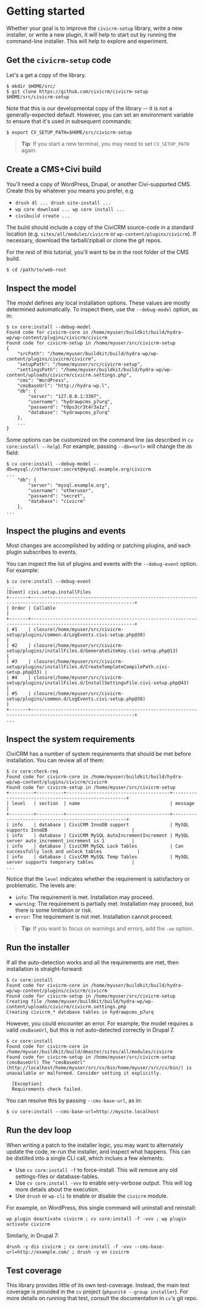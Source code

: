 # Getting started

Whether your goal is to improve the `civicrm-setup` library, write a new
installer, or write a new plugin, it will help to start out by running the
command-line installer. This will help to explore and experiment.

## Get the `civicrm-setup` code

Let's a get a copy of the library.

```
$ mkdir $HOME/src/
$ git clone https://github.com/civicrm/civicrm-setup $HOME/src/civicrm-setup
```

Note that this is our developmental copy of the library -- it is not a
generally-expected default. However, you can set an environment variable
to ensure that it's used in subsequent commands:

```
$ export CV_SETUP_PATH=$HOME/src/civicrm-setup 
```

> __Tip__: If you start a new terminal, you may need to set `CV_SETUP_PATH`
> again.

## Create a CMS+Civi build

You'll need a copy of WordPress, Drupal, or another Civi-supported CMS. 
Create this by whatever you means you prefer, e.g.

 * `drush dl ... drush site-install ...`
 * `wp core download ... wp core install ...`
 * `civibuild create ...`

The build should include a copy of the CiviCRM source-code in a standard
location (e.g. `sites/all/modules/civicrm` or `wp-content/plugins/civicrm`).
If necessary, download the tarball/zipball or clone the git repos.

For the rest of this tutorial, you'll want to be in the root folder of the
CMS build.

```
$ cd /path/to/web-root
```

## Inspect the model

The *model* defines any local installation options.  These values are mostly
determined automatically. To inspect them, use the `--debug-model` option, as in:

```
$ cv core:install --debug-model
Found code for civicrm-core in /home/myuser/buildkit/build/hydra-wp/wp-content/plugins/civicrm/civicrm
Found code for civicrm-setup in /home/myuser/src/civicrm-setup
{
    "srcPath": "/home/myuser/buildkit/build/hydra-wp/wp-content/plugins/civicrm/civicrm",
    "setupPath": "/home/myuser/src/civicrm-setup",
    "settingsPath": "/home/myuser/buildkit/build/hydra-wp/wp-content/uploads/civicrm/civicrm.settings.php",
    "cms": "WordPress",
    "cmsBaseUrl": "http://hydra-wp.l",
    "db": {
        "server": "127.0.0.1:3307",
        "username": "hydrawpcms_p7urq",
        "password": "t0ps3cr3t4r3a1z",
        "database": "hydrawpcms_p7urq"
    },
    ...
}
```

Some options can be customized on the command line (as described in `cv core:install --help`). For example,
passing `--db=<url>` will change the `db` field:

```
$ cv core:install --debug-model --db=mysql://otheruser:secret@mysql.example.org/civicrm
...
    "db": {
        "server": "mysql.example.org",
        "username": "otheruser",
        "password": "secret",
        "database": "civicrm"
    },
...
```

## Inspect the plugins and events

Most changes are accomplished by adding or patching plugins, and each plugin subscribes to events.

You can inspect the list of plugins and events with the `--debug-event` option. For example:

```
$ cv core:install --debug-event
...
[Event] civi.setup.installFiles
+-------+------------------------------------------------------------------------------------------------------------+
| Order | Callable                                                                                                   |
+-------+------------------------------------------------------------------------------------------------------------+
| #1    | closure(/home/myuser/src/civicrm-setup/plugins/common.d/LogEvents.civi-setup.php@30)                       |
| #2    | closure(/home/myuser/src/civicrm-setup/plugins/installFiles.d/GenerateSiteKey.civi-setup.php@13)           |
| #3    | closure(/home/myuser/src/civicrm-setup/plugins/installFiles.d/CreateTemplateCompilePath.civi-setup.php@33) |
| #4    | closure(/home/myuser/src/civicrm-setup/plugins/installFiles.d/InstallSettingsFile.civi-setup.php@43)       |
| #5    | closure(/home/myuser/src/civicrm-setup/plugins/common.d/LogEvents.civi-setup.php@38)                       |
+-------+------------------------------------------------------------------------------------------------------------+
...
```

## Inspect the system requirements

CiviCRM has a number of system requirements that should be met before installation. You can review all of them:

```
$ cv core:check-req
Found code for civicrm-core in /home/myuser/buildkit/build/hydra-wp/wp-content/plugins/civicrm/civicrm
Found code for civicrm-setup in /home/myuser/src/civicrm-setup
+---------+----------+--------------------------------------+-----------------------------------------------------+
| level   | section  | name                                 | message                                             |
+---------+----------+--------------------------------------+-----------------------------------------------------+
| info    | database | CiviCRM InnoDB support               | MySQL supports InnoDB                               |
| info    | database | CiviCRM MySQL AutoIncrementIncrement | MySQL server auto_increment_increment is 1          |
| info    | database | CiviCRM MySQL Lock Tables            | Can successfully lock and unlock tables             |
| info    | database | CiviCRM MySQL Temp Tables            | MySQL server supports temporary tables              |
...
```

Notice that the `level` indicates whether the requirement is satisfactory or problematic. The levels are:

* `info`: The requirement is met. Installation may proceed.
* `warning`: The requirement is partially met. Installation may proceed, but there is some limitation or risk.
* `error`: The requirement is not met. Installation cannot proceed.

> __Tip__: If you want to focus on warnings and errors, add the `-we` option.

## Run the installer

If all the auto-detection works and all the requirements are met, then installation is straight-forward:

```
$ cv core:install
Found code for civicrm-core in /home/myuser/buildkit/build/hydra-wp/wp-content/plugins/civicrm/civicrm
Found code for civicrm-setup in /home/myuser/src/civicrm-setup
Creating file /home/myuser/buildkit/build/hydra-wp/wp-content/uploads/civicrm/civicrm.settings.php
Creating civicrm_* database tables in hydrawpcms_p7urq
```

However, you could encounter an error.  For example, the model requires a valid `cmsBaseUrl`, but this
is not auto-detected correctly in Drupal 7.

```
$ cv core:install
Found code for civicrm-core in /home/myuser/buildkit/build/dmaster/sites/all/modules/civicrm
Found code for civicrm-setup in /home/myuser/src/civicrm-setup
(cmsBaseUrl) The "cmsBaseUrl" (http://localhost/home/myuser/src/cv/bin/home/myuser/src/cv/bin/) is unavailable or malformed. Consider setting it explicitly.
                              
  [Exception]                 
  Requirements check failed.  
```

You can resolve this by passing `--cms-base-url`, as in:

```
$ cv core:install --cms-base-url=http://mysite.localhost
```

## Run the dev loop

When writing a patch to the installer logic, you may want to alternately
update the code, re-run the installer, and inspect what happens. This
can be distilled into a single CLI call, which inclues a few elements:

* Use `cv core:install -f` to force-install. This will remove any old settings-files or database-tables.
* Use `cv core:install -vvv` to enable very-verbose output. This will log more details about the execution.
* Use `drush` or `wp-cli` to enable or disable the `civicrm` module.

For example, on WordPress, this single command will uninstall and reinstall:

```
wp plugin deactivate civicrm ; cv core:install -f -vvv ; wp plugin activate civicrm
```

Similarly, in Drupal 7:

```
drush -y dis civicrm ; cv core:install -f -vvv --cms-base-url=http://example.com/ ; drush -y en civicrm
```

## Test coverage

This library provides little of its own test-coverage.  Instead, the main
test coverage is provided in the `cv` project (`phpunit4 --group installer`).
For more details on running that test, consult the documentation in `cv`'s git repo.
